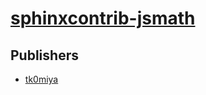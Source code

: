 # [sphinxcontrib-jsmath](https://pypi.org/project/sphinxcontrib-jsmath)



## Publishers
- [tk0miya](https://pypi.org/user/tk0miya)


